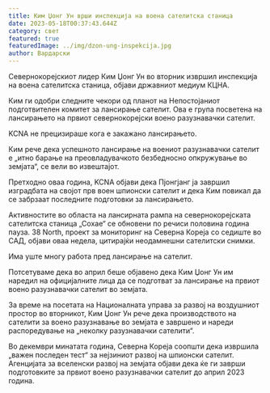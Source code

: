 ```yaml
---
title: Ким Џонг Ун врши инспекција на воена сателитска станица
date: 2023-05-18T00:37:43.644Z
category: свет
featured: true
featuredImage: ../img/dzon-ung-inspekcija.jpg
author: Вардарски
---
```

Севернокорејскиот лидер Ким Џонг Ун во вторник извршил инспекција на воена сателитска станица, објави државниот медиум КЦНА.

Ким ги одобри следните чекори од планот на Непостојаниот подготвителен комитет за лансирање сателит. Ова е група посветена на лансирањето на првиот севернокорејски воено разузнавачки сателит.

KCNA не прецизираше кога е закажано лансирањето.

Ким рече дека успешното лансирање на воениот разузнавачки сателит е „итно барање на преовладувачкото безбедносно опкружување во земјата“, се вели во извештајот.

Претходно оваа година, KCNA објави дека Пјонгјанг ја завршил изградбата на својот прв воен шпионски сателит и дека Ким повикал да се забрзаат последните подготовки за лансирањето.

Активностите во областа на лансирната рампа на севернокорејската сателитска станица „Сохае“ се обновени по речиси половина година пауза. 38 North, проект за мониторинг на Северна Кореја со седиште во САД, објави оваа недела, цитирајќи неодамнешни сателитски снимки.

Има уште многу работа пред лансирање на сателит.

Потсетуваме дека во април беше објавено дека Ким Џонг Ун им наредил на официјалните лица да се подготват за лансирање на првиот воено разузнавачки сателит во земјата.

За време на посетата на Националната управа за развој на воздушниот простор во вторникот, Ким Џонг Ун рече дека производството на сателити за воено разузнавање во земјата е завршено и нареди распоредување на „неколку разузнавачки сателити“.

Во декември минатата година, Северна Кореја соопшти дека извршила „важен последен тест“ за нејзиниот развој на шпионски сателит. Агенцијата за вселенски развој на земјата објави дека ќе ги заврши подготовките за првиот воено разузнавачки сателит до април 2023 година.